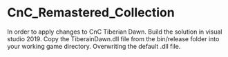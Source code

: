 # CnC_Remastered_Collection

In order to apply changes to CnC Tiberian Dawn. Build the solution in visual studio 2019. Copy the TiberainDawn.dll file from the bin/release folder into your working game directory. Overwriting the default .dll file.
